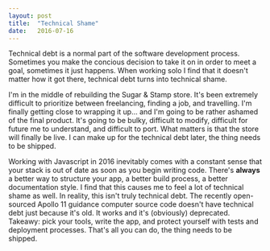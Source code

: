 ```yaml
---
layout: post
title:  "Technical Shame"
date:   2016-07-16
---
```


Technical debt is a normal part of the software development process. Sometimes you make the concious decision to take it on in order to meet a goal, sometimes it just happens. When working solo I find that it doesn't matter how it got there, technical debt turns into technical shame.

I'm in the middle of rebuilding the Sugar & Stamp store. It's been extremely difficult to prioritize between freelancing, finding a job, and travelling. I'm finally getting close to wrapping it up... and I'm going to be rather ashamed of the final product. It's going to be bulky, difficult to modify, difficult for future me to understand, and difficult to port. What matters is that the store will finally be live. I can make up for the technical debt later, the thing needs to be shipped.

Working with Javascript in 2016 inevitably comes with a constant sense that your stack is out of date as soon as you begin writing code. There's **always** a better way to structure your app, a better build process, a better documentation style. I find that this causes me to feel a lot of technical shame as well. In reality, this isn't truly technical debt. The recently open-sourced Apollo 11 guidance computer source code doesn't have technical debt just because it's old. It works and it's (obviously) deprecated. Takeawy: pick your tools, write the app, and protect yourself with tests and deployment processes. That's all you can do, the thing needs to be shipped.
